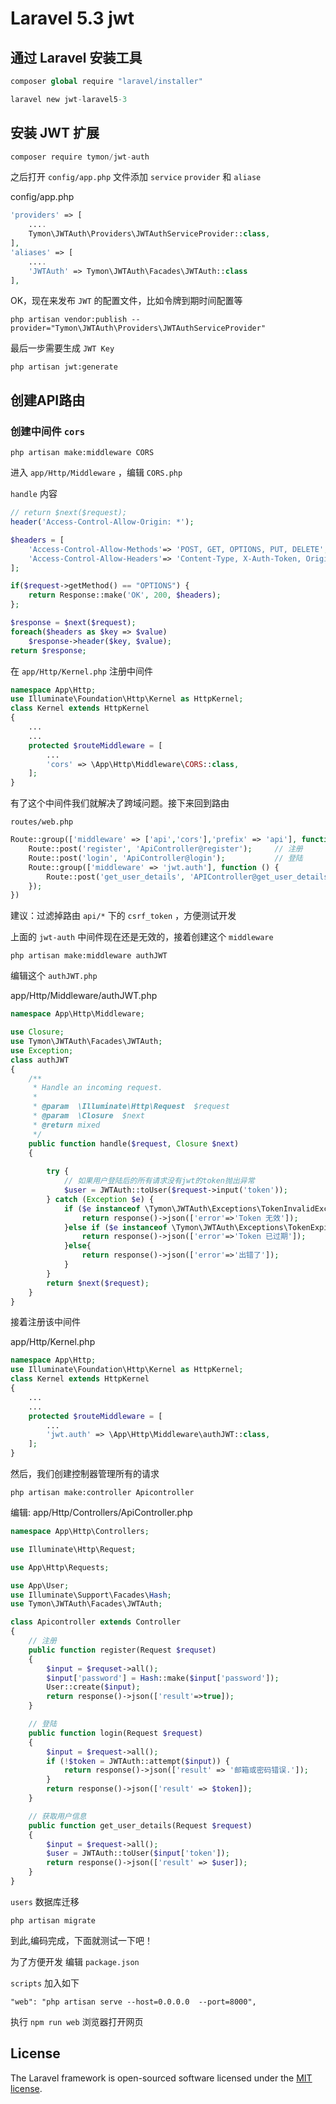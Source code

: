 # Laravel 5.3 jwt


## 通过 Laravel 安装工具

```s
composer global require "laravel/installer"

laravel new jwt-laravel5-3
```

## 安装  JWT 扩展

```s
composer require tymon/jwt-auth
```

之后打开 `config/app.php` 文件添加 `service`  `provider` 和  `aliase`


config/app.php

```php
'providers' => [
    ....
    Tymon\JWTAuth\Providers\JWTAuthServiceProvider::class,
],
'aliases' => [
    ....
    'JWTAuth' => Tymon\JWTAuth\Facades\JWTAuth::class
],
```


OK，现在来发布 `JWT` 的配置文件，比如令牌到期时间配置等

```
php artisan vendor:publish --provider="Tymon\JWTAuth\Providers\JWTAuthServiceProvider"
```

最后一步需要生成 `JWT Key`

```
php artisan jwt:generate
```

##  创建API路由

### 创建中间件 `cors`

```
php artisan make:middleware CORS
```

进入 `app/Http/Middleware` ，编辑 `CORS.php`


`handle` 内容

```php
// return $next($request);
header('Access-Control-Allow-Origin: *');

$headers = [
    'Access-Control-Allow-Methods'=> 'POST, GET, OPTIONS, PUT, DELETE',
    'Access-Control-Allow-Headers'=> 'Content-Type, X-Auth-Token, Origin'
];

if($request->getMethod() == "OPTIONS") {
    return Response::make('OK', 200, $headers);
};

$response = $next($request);
foreach($headers as $key => $value)
    $response->header($key, $value);
return $response;
```


在 `app/Http/Kernel.php` 注册中间件

```php
namespace App\Http;
use Illuminate\Foundation\Http\Kernel as HttpKernel;
class Kernel extends HttpKernel
{
    ...
    ...
    protected $routeMiddleware = [
        ...
        'cors' => \App\Http\Middleware\CORS::class,
    ];
}
```

有了这个中间件我们就解决了跨域问题。接下来回到路由


`routes/web.php` 

```php
Route::group(['middleware' => ['api','cors'],'prefix' => 'api'], function () {
    Route::post('register', 'ApiController@register');     // 注册
    Route::post('login', 'ApiController@login');           // 登陆
    Route::group(['middleware' => 'jwt.auth'], function () {
        Route::post('get_user_details', 'APIController@get_user_details');  // 获取用户详情
    });
})
```

建议：过滤掉路由 `api/*` 下的 `csrf_token` ，方便测试开发

上面的 `jwt-auth` 中间件现在还是无效的，接着创建这个 `middleware`

```
php artisan make:middleware authJWT
```

编辑这个 `authJWT.php`

app/Http/Middleware/authJWT.php

```php
namespace App\Http\Middleware;

use Closure;
use Tymon\JWTAuth\Facades\JWTAuth;
use Exception;
class authJWT
{
    /**
     * Handle an incoming request.
     *
     * @param  \Illuminate\Http\Request  $request
     * @param  \Closure  $next
     * @return mixed
     */
    public function handle($request, Closure $next)
    {
        
        try {
            // 如果用户登陆后的所有请求没有jwt的token抛出异常
            $user = JWTAuth::toUser($request->input('token')); 
        } catch (Exception $e) {
            if ($e instanceof \Tymon\JWTAuth\Exceptions\TokenInvalidException){
                return response()->json(['error'=>'Token 无效']);
            }else if ($e instanceof \Tymon\JWTAuth\Exceptions\TokenExpiredException){
                return response()->json(['error'=>'Token 已过期']);
            }else{
                return response()->json(['error'=>'出错了']);
            }
        }
        return $next($request);
    }
}

```


接着注册该中间件

app/Http/Kernel.php

```php
namespace App\Http;
use Illuminate\Foundation\Http\Kernel as HttpKernel;
class Kernel extends HttpKernel
{
    ...
    ...
    protected $routeMiddleware = [
        ...
        'jwt.auth' => \App\Http\Middleware\authJWT::class,
    ];
}
```


然后，我们创建控制器管理所有的请求


```
php artisan make:controller Apicontroller
```

编辑: app/Http/Controllers/ApiController.php

```php
namespace App\Http\Controllers;

use Illuminate\Http\Request;

use App\Http\Requests;

use App\User;
use Illuminate\Support\Facades\Hash;
use Tymon\JWTAuth\Facades\JWTAuth;

class Apicontroller extends Controller
{   
    // 注册
    public function register(Request $requset)
    {
        $input = $requset->all();
        $input['password'] = Hash::make($input['password']);
        User::create($input);
        return response()->json(['result'=>true]);
    }

    // 登陆
    public function login(Request $request)
    {
        $input = $request->all();
        if (!$token = JWTAuth::attempt($input)) {
            return response()->json(['result' => '邮箱或密码错误.']);
        }
        return response()->json(['result' => $token]);
    }

    // 获取用户信息
    public function get_user_details(Request $request)
    {
        $input = $request->all();
        $user = JWTAuth::toUser($input['token']);
        return response()->json(['result' => $user]);
    }
}

```

`users` 数据库迁移 
```
php artisan migrate
```

到此,编码完成，下面就测试一下吧！

为了方便开发 编辑 `package.json`

`scripts` 加入如下 
```
"web": "php artisan serve --host=0.0.0.0  --port=8000",
```

执行 `npm run web` 浏览器打开网页 

## License

The Laravel framework is open-sourced software licensed under the [MIT license](http://opensource.org/licenses/MIT).
